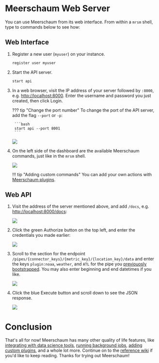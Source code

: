 # Meerschaum Web Server

You can use Meerschaum from its web interface. From within a `mrsm` shell, type to commands below to see how:

## Web Interface

1. Register a new user (`myuser`) on your instance.

    ```bash
    register user myuser
    ```

2. Start the API server.

    ```bash
    start api
    ```

3. In a web browser, visit the IP address of your server followed by `:8000`, e.g. [http://localhost:8000](http://localhost:8000). Enter the username and password you just created, then click Login.

    ??? tip "Change the port number"
        To change the port of the API server, add the flag `--port` or `-p`:

        ```bash
        start api --port 8001
        ```

    <img src="/assets/screenshots/login-page.png"/>

4. On the left side of the dashboard are the available Meerschaum commands, just like in the `mrsm` shell.

    <img src="/assets/screenshots/dash.png"/>

    !!! tip "Adding custom commands"
        You can add your own actions with [Meerschaum plugins](/reference/plugins/writing-plugins/#action-plugins).

## Web API

1. Visit the address of the server mentioned above, and add `/docs`, e.g. [http://localhost:8000/docs](http://localhost:8000/docs):

    <img src="/assets/screenshots/api-docs.png"/>

2. Click the green Authorize button on the top left, and enter the credentials you made earlier:

    <img src="/assets/screenshots/api-login.png"/>

3. Scroll to the section for the endpoint `/pipes/{connector_keys}/{metric_key}/{location_key}/data` and enter the keys `plugin:noaa`, `weather`, and `ATL` for the pipe you [previouosly bootstrapped](/get-started/bootstrap/). You may also enter beginning and end datetimes if you like.

    <img src="/assets/screenshots/api-data-params.png"/>  

4. Click the blue Execute button and scroll down to see the JSON response.

    <img src="/assets/screenshots/api-data-response.png"/>


# Conclusion

That's all for now! Meerschaum has many other quality of life features, like [integrating with data science tools](/reference/data-analysis-tools/), [running background jobs](/reference/background-jobs/), [adding custom plugins](/reference/plugins/types-of-plugins/), and a whole lot more. Continue on to the [reference wiki](/reference/pipes/) if you'd like to keep reading. Thanks for trying out Meerschaum!
